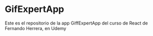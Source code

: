 # GifExpertApp

Este es el repositorio de la app GiffExpertApp del curso de React de Fernando Herrera, en Udemy
